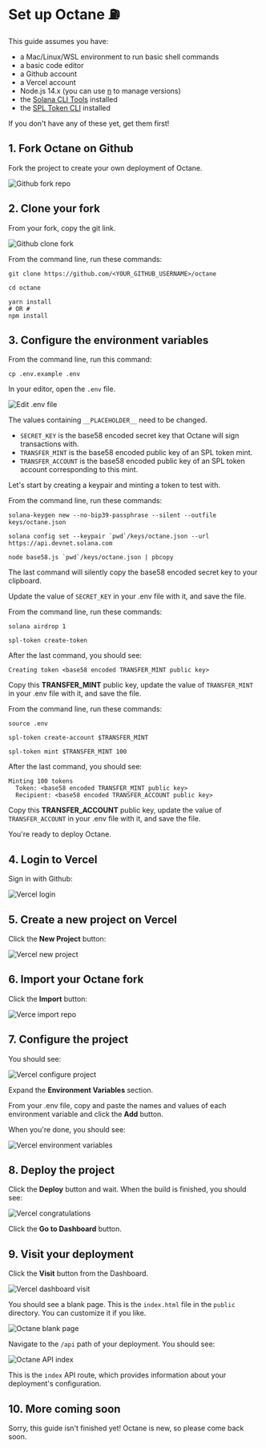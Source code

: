 # Set up Octane ⛽

This guide assumes you have:

- a Mac/Linux/WSL environment to run basic shell commands
- a basic code editor
- a Github account
- a Vercel account
- Node.js 14.x (you can use [n](https://github.com/tj/n) to manage versions)
- the [Solana CLI Tools](https://docs.solana.com/cli/install-solana-cli-tools) installed
- the [SPL Token CLI](https://spl.solana.com/token#command-line-utility) installed

If you don't have any of these yet, get them first!

## 1. Fork Octane on Github

Fork the project to create your own deployment of Octane.

![Github fork repo](setup/1_github_fork_repo.png)

## 2. Clone your fork

From your fork, copy the git link.

![Github clone fork](setup/2_github_clone_fork.png)

From the command line, run these commands:

```shell
git clone https://github.com/<YOUR_GITHUB_USERNAME>/octane

cd octane

yarn install
# OR #
npm install
```

## 3. Configure the environment variables

From the command line, run this command:

```shell
cp .env.example .env
```

In your editor, open the `.env` file.

![Edit .env file](setup/3_edit_env_file.png)

The values containing `__PLACEHOLDER__` need to be changed.

- `SECRET_KEY` is the base58 encoded secret key that Octane will sign transactions with.
- `TRANSFER_MINT` is the base58 encoded public key of an SPL token mint.
- `TRANSFER_ACCOUNT` is the base58 encoded public key of an SPL token account corresponding to this mint.

Let's start by creating a keypair and minting a token to test with.

From the command line, run these commands:
```shell
solana-keygen new --no-bip39-passphrase --silent --outfile keys/octane.json

solana config set --keypair `pwd`/keys/octane.json --url https://api.devnet.solana.com

node base58.js `pwd`/keys/octane.json | pbcopy
```

The last command will silently copy the base58 encoded secret key to your clipboard.

Update the value of `SECRET_KEY` in your .env file with it, and save the file.

From the command line, run these commands:
```shell
solana airdrop 1

spl-token create-token
```

After the last command, you should see:
```
Creating token <base58 encoded TRANSFER_MINT public key>
```

Copy this **TRANSFER_MINT** public key, update the value of `TRANSFER_MINT` in your .env file with it, and save the file.

From the command line, run these commands:
```shell
source .env

spl-token create-account $TRANSFER_MINT

spl-token mint $TRANSFER_MINT 100
```

After the last command, you should see:
```
Minting 100 tokens
  Token: <base58 encoded TRANSFER_MINT public key>
  Recipient: <base58 encoded TRANSFER_ACCOUNT public key>
```

Copy this **TRANSFER_ACCOUNT** public key, update the value of `TRANSFER_ACCOUNT` in your .env file with it, and save the file.

You're ready to deploy Octane.

## 4. Login to Vercel

Sign in with Github:

![Vercel login](setup/3_vercel_login.png)

## 5. Create a new project on Vercel

Click the **New Project** button:

![Vercel new project](setup/4_vercel_new_project.png)

## 6. Import your Octane fork

Click the **Import** button:

![Verce import repo](setup/5_vercel_import_repo.png)

## 7. Configure the project

You should see:

![Vercel configure project](setup/6_vercel_configure_project.png)

Expand the **Environment Variables** section.

From your .env file, copy and paste the names and values of each environment variable and click the **Add** button.

When you're done, you should see:

![Vercel environment variables](setup/7_vercel_environment_variables.png)

## 8. Deploy the project

Click the **Deploy** button and wait. When the build is finished, you should see:

![Vercel congratulations](setup/8_vercel_congratulations.png)

Click the **Go to Dashboard** button.

## 9. Visit your deployment

Click the **Visit** button from the Dashboard.

![Vercel dashboard visit](setup/9_vercel_dashboard_visit.png)

You should see a blank page. This is the `index.html` file in the `public` directory. You can customize it if you like.

![Octane blank page](setup/10_octane_blank_page.png)

Navigate to the `/api` path of your deployment. You should see:

![Octane API index](setup/11_octane_api_index.png)

This is the `index` API route, which provides information about your deployment's configuration.

## 10. More coming soon

Sorry, this guide isn't finished yet! Octane is new, so please come back soon.
